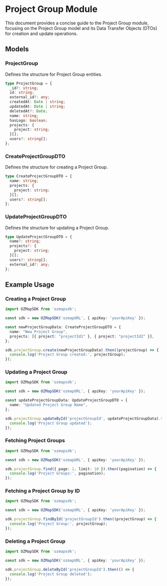 # Project Group Module

This document provides a concise guide to the Project Group module, focusing on the Project Group model and its Data Transfer Objects (DTOs) for creation and update operations.

## Models

### ProjectGroup

Defines the structure for Project Group entities.

```typescript
type ProjectGroup = {
  _id?: string;
  id: string;
  external_id?: any;
  createdAt: Date | string;
  updatedAt: Date | string;
  deletedAt?: Date;
  name: string;
  hasLogo: boolean;
  projects: {
    project: string;
  }[];
  users?: string[];
};
```

### CreateProjectGroupDTO

Defines the structure for creating a Project Group.

```typescript
type CreateProjectGroupDTO = {
  name: string;
  projects: {
    project: string;
  }[];
  users?: string[];
};
```

### UpdateProjectGroupDTO

Defines the structure for updating a Project Group.

```typescript
type UpdateProjectGroupDTO = {
  name?: string;
  projects?: {
    project: string;
  }[];
  users?: string[];
  external_id?: any;
};
```

## Example Usage

### Creating a Project Group

```typescript
import OZMapSDK from 'ozmapsdk';

const sdk = new OZMapSDK('ozmapURL', { apiKey: 'yourApiKey' });

const newProjectGroupData: CreateProjectGroupDTO = {
  name: "New Project Group",
  projects: [{ project: "projectId1" }, { project: "projectId2" }],
};

sdk.projectGroup.create(newProjectGroupData).then((projectGroup) => {
  console.log('Project Group created:', projectGroup);
});
```

### Updating a Project Group

```typescript
import OZMapSDK from 'ozmapsdk';

const sdk = new OZMapSDK('ozmapURL', { apiKey: 'yourApiKey' });

const updateProjectGroupData: UpdateProjectGroupDTO = {
  name: "Updated Project Group Name",
};

sdk.projectGroup.updateById('projectGroupId', updateProjectGroupData).then(() => {
  console.log('Project Group updated');
});
```

### Fetching Project Groups

```typescript
import OZMapSDK from 'ozmapsdk';

const sdk = new OZMapSDK('ozmapURL', { apiKey: 'yourApiKey' });

sdk.projectGroup.find({ page: 1, limit: 10 }).then((pagination) => {
  console.log('Project Groups:', pagination);
});
```

### Fetching a Project Group by ID

```typescript
import OZMapSDK from 'ozmapsdk';

const sdk = new OZMapSDK('ozmapURL', { apiKey: 'yourApiKey' });

sdk.projectGroup.findById('projectGroupId').then((projectGroup) => {
  console.log('Project Group:', projectGroup);
});
```

### Deleting a Project Group

```typescript
import OZMapSDK from 'ozmapsdk';

const sdk = new OZMapSDK('ozmapURL', { apiKey: 'yourApiKey' });

sdk.projectGroup.deleteById('projectGroupId').then(() => {
  console.log('Project Group deleted');
});
```